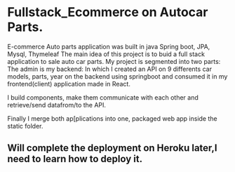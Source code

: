 # Fullstack_Ecommerce on Autocar Parts.

E-commerce Auto parts application was built in java Spring boot, JPA, Mysql, Thymeleaf
The main idea of this project is to buid a full stack application to sale auto car parts.
My project is segmented into two parts:
The admin is my backend: In which I created an API on 9 differents car models, parts, year  on the backend using springboot and consumed it in my frontend(client) application made in React.
 
I build components, make them communicate with each other and retrieve/send datafrom/to the API.

Finally I merge both ap[plications into one, packaged web app inside the static folder.

## Will complete the deployment on Heroku later,I need to learn how to deploy it.
